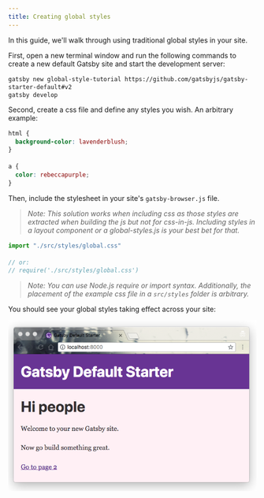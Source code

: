 ```yaml
---
title: Creating global styles
---
```


In this guide, we'll walk through using traditional global styles in your site.

First, open a new terminal window and run the following commands to create a new default Gatsby site and start the development server:

```shell
gatsby new global-style-tutorial https://github.com/gatsbyjs/gatsby-starter-default#v2
gatsby develop
```

Second, create a css file and define any styles you wish. An arbitrary example:

```css
html {
  background-color: lavenderblush;
}

a {
  color: rebeccapurple;
}
```

Then, include the stylesheet in your site's `gatsby-browser.js` file.

> _Note: This solution works when including css as those styles are extracted when building the js but not for css-in-js.
Including styles in a layout component or a global-styles.js is your best bet for that._ 

```javascript
import "./src/styles/global.css"

// or:
// require('./src/styles/global.css')
```

> _Note: You can use Node.js require or import syntax. Additionally, the placement of the example css file in a `src/styles` folder is arbitrary._

You should see your global styles taking effect across your site:

![Global styles example site](./images/global-styles-example.png)
